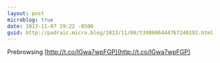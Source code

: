 ```yaml
---
layout: post
microblog: true
date: 2013-11-07 19:22 -0500
guid: http://padraic.micro.blog/2013/11/08/t398606444767240192.html
---
```

Prebrowsing [http://t.co/IGwa7wpFGP](http://t.co/IGwa7wpFGP)
